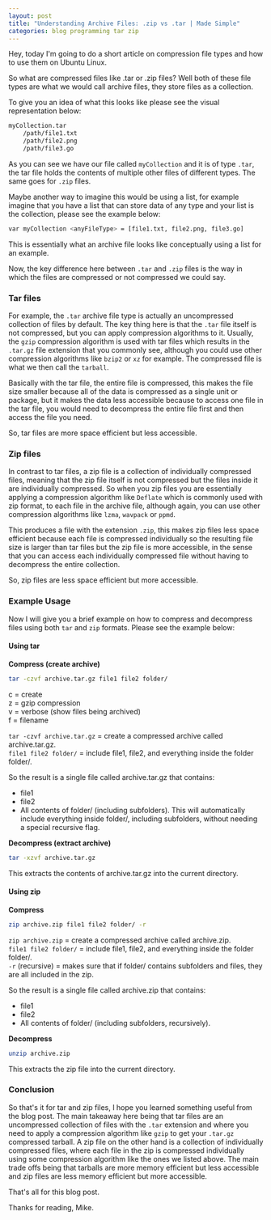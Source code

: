 ```yaml
---
layout: post
title: "Understanding Archive Files: .zip vs .tar | Made Simple"
categories: blog programming tar zip
---
```


Hey, today I'm going to do a short article on compression file types and how to use them on Ubuntu Linux.

So what are compressed files like .tar or .zip files? Well both of these file types are what we would call archive files, they store files as a collection.

To give you an idea of what this looks like please see the visual representation below:

```bash
myCollection.tar
    /path/file1.txt
    /path/file2.png
    /path/file3.go
```

As you can see we have our file called `myCollection` and it is of type `.tar`, the tar file holds the contents of multiple other files of different types. The same goes for `.zip` files.

Maybe another way to imagine this would be using a list, for example imagine that you have a list that can store data of any type and your list is the collection, please see the example below:

```bash
var myCollection <anyFileType> = [file1.txt, file2.png, file3.go]
```

This is essentially what an archive file looks like conceptually using a list for an example.

Now, the key difference here between `.tar` and `.zip` files is the way in which the files are compressed or not compressed we could say.

### Tar files

For example, the `.tar` archive file type is actually an uncompressed collection of files by default. The key thing here is that the `.tar` file itself is not compressed, but you can apply compression algorithms to it. Usually, the `gzip` compression algorithm is used with tar files which results in the `.tar.gz` file extension that you commonly see, although you could use other compression algorithms like `bzip2` or `xz` for example. The compressed file is what we then call the `tarball`.

Basically with the tar file, the entire file is compressed, this makes the file size smaller because all of the data is compressed as a single unit or package, but it makes the data less accessible because to access one file in the tar file, you would need to decompress the entire file first and then access the file you need.

So, tar files are more space efficient but less accessible.

### Zip files

In contrast to tar files, a zip file is a collection of individually compressed files, meaning that the zip file itself is not compressed but the files inside it are individually compressed. So when you zip files you are essentially applying a compression algorithm like `Deflate` which is commonly used with zip format, to each file in the archive file, although again, you can use other compression algorithms like `lzma`, `wavpack` or `ppmd`.

This produces a file with the extension `.zip`, this makes zip files less space efficient because each file is compressed individually so the resulting file size is larger than tar files but the zip file is more accessible, in the sense that you can access each individually compressed file without having to decompress the entire collection.

So, zip files are less space efficient but more accessible.

### Example Usage

Now I will give you a brief example on how to compress and decompress files using both `tar` and `zip` formats. Please see the example below:

#### Using tar

**Compress (create archive)**
```bash
tar -czvf archive.tar.gz file1 file2 folder/
```

c = create  
z = gzip compression  
v = verbose (show files being archived)  
f = filename  

`tar -czvf archive.tar.gz` = create a compressed archive called archive.tar.gz.  
`file1 file2 folder/` = include file1, file2, and everything inside the folder folder/.

So the result is a single file called archive.tar.gz that contains:
- file1
- file2
- All contents of folder/ (including subfolders). This will automatically include everything inside folder/, including subfolders, without needing a special recursive flag.

**Decompress (extract archive)**
```bash
tar -xzvf archive.tar.gz
```

This extracts the contents of archive.tar.gz into the current directory.

#### Using zip

**Compress**
```bash
zip archive.zip file1 file2 folder/ -r
```

`zip archive.zip` = create a compressed archive called archive.zip.  
`file1 file2 folder/` = include file1, file2, and everything inside the folder folder/.  
`-r` (recursive) = makes sure that if folder/ contains subfolders and files, they are all included in the zip.

So the result is a single file called archive.zip that contains:
- file1
- file2
- All contents of folder/ (including subfolders, recursively).

**Decompress**
```bash
unzip archive.zip
```

This extracts the zip file into the current directory.

### Conclusion

So that's it for tar and zip files, I hope you learned something useful from the blog post. The main takeaway here being that tar files are an uncompressed collection of files with the `.tar` extension and where you need to apply a compression algorithm like `gzip` to get your `.tar.gz` compressed tarball. A zip file on the other hand is a collection of individually compressed files, where each file in the zip is compressed individually using some compression algorithm like the ones we listed above. The main trade offs being that tarballs are more memory efficient but less accessible and zip files are less memory efficient but more accessible.

That's all for this blog post.

Thanks for reading, Mike.

